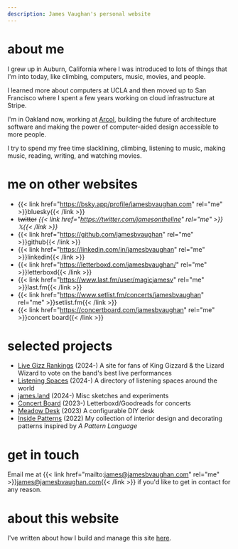 ```yaml
---
description: James Vaughan's personal website
---
```


# about me

I grew up in Auburn, California where I was introduced to lots of things that
I'm into today, like climbing, computers, music, movies, and people.

I learned more about computers at UCLA and then moved up to San Francisco where
I spent a few years working on cloud infrastructure at Stripe.

I'm in Oakland now, working at [Arcol](https://www.arcol.io), building the future of
architecture software and making the power of computer-aided design accessible
to more people.

I try to spend my free time slacklining, climbing, listening to
music<span id="song"></span>, making music, reading, writing, and watching
movies<span id="movie"></span>.

# me on other websites

- {{< link href="https://bsky.app/profile/jamesbvaughan.com" rel="me" >}}bluesky{{< /link >}}
- ~~twitter~~ _{{< link href="https://twitter.com/jamesontheline" rel="me" >}}𝕏{{< /link >}}_
- {{< link href="https://github.com/jamesbvaughan" rel="me" >}}github{{< /link >}}
- {{< link href="https://linkedin.com/in/jamesbvaughan" rel="me" >}}linkedin{{< /link >}}
- {{< link href="https://letterboxd.com/jamesbvaughan/" rel="me" >}}letterboxd{{< /link >}}
- {{< link href="https://www.last.fm/user/magicjamesv" rel="me" >}}last.fm{{< /link >}}
- {{< link href="https://www.setlist.fm/concerts/jamesbvaughan" rel="me" >}}setlist.fm{{< /link >}}
- {{< link href="https://concertboard.com/jamesbvaughan" rel="me" >}}concert board{{< /link >}}

# selected projects

- [Live Gizz Rankings](https://livegizzrankings.com) (2024-)
  A site for fans of King Gizzard & the Lizard Wizard to vote on the band's best
  live performances
- [Listening Spaces](https://listeningspaces.net) (2024-)
  A directory of listening spaces around the world
- [james.land](https://james.land) (2024-)
  Misc sketches and experiments
- [Concert Board](https://concertboard.com) (2023-)
  Letterboxd/Goodreads for concerts
- [Meadow Desk](https://tweenage.engineering/) (2023)
  A configurable DIY desk
- [Inside Patterns](https://insidepatterns.com/) (2022)
  My collection of interior design and decorating patterns inspired by _A
  Pattern Language_

# get in touch
Email me at
{{< link href="mailto:james@jamesbvaughan.com" rel="me" >}}james@jamesbvaughan.com{{< /link >}}
if you'd like to get in contact for any reason.

# about this website

I've written about how I build and manage this site
[here](/how-i-make-this-site/).

<script>
  [song, movie].forEach(async element => {
    const response = await fetch(element.id);
    if (response.ok) element.innerHTML = ` (${(await response.text()).trim()})`;
  });
</script>
